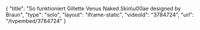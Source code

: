{
    "title": "So funktioniert Gillette Venus Naked Skin\u00ae designed by Braun",
    "type": "solo",
    "layout": "iframe-static",
    "videoId": "3784724",
    "url": "\/tvpembed\/3784724"
}